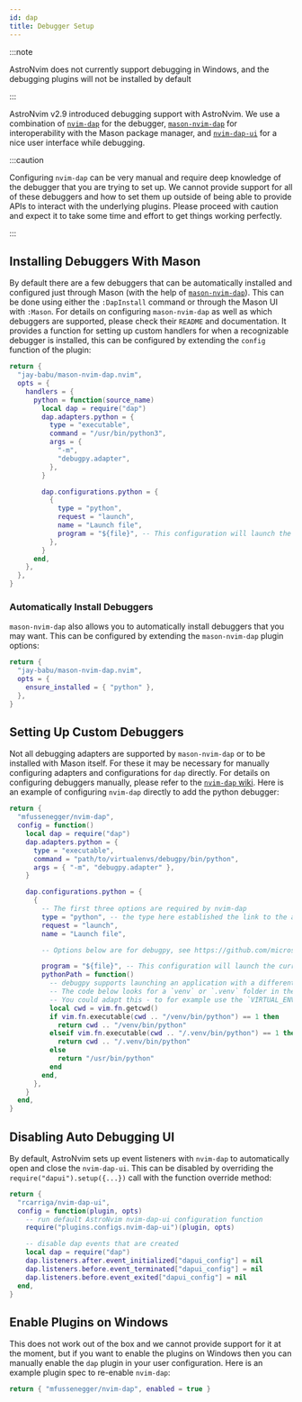 ```yaml
---
id: dap
title: Debugger Setup
---
```


:::note

AstroNvim does not currently support debugging in Windows, and the debugging plugins will not be installed by default

:::

AstroNvim v2.9 introduced debugging support with AstroNvim. We use a combination of [`nvim-dap`](https://github.com/mfussenegger/nvim-dap) for the debugger, [`mason-nvim-dap`](https://github.com/jay-babu/mason-nvim-dap.nvim) for interoperability with the Mason package manager, and [`nvim-dap-ui`](https://github.com/rcarriga/nvim-dap-ui) for a nice user interface while debugging.

:::caution

Configuring `nvim-dap` can be very manual and require deep knowledge of the debugger that you are trying to set up. We cannot provide support for all of these debuggers and how to set them up outside of being able to provide APIs to interact with the underlying plugins. Please proceed with caution and expect it to take some time and effort to get things working perfectly.

:::

## Installing Debuggers With Mason

By default there are a few debuggers that can be automatically installed and configured just through Mason (with the help of [`mason-nvim-dap`](https://github.com/jay-babu/mason-nvim-dap.nvim)). This can be done using either the `:DapInstall` command or through the Mason UI with `:Mason`. For details on configuring `mason-nvim-dap` as well as which debuggers are supported, please check their `README` and documentation. It provides a function for setting up custom handlers for when a recognizable debugger is installed, this can be configured by extending the `config` function of the plugin:

```lua title="lua/plugins/mason-nvim-dap.lua"
return {
  "jay-babu/mason-nvim-dap.nvim",
  opts = {
    handlers = {
      python = function(source_name)
        local dap = require("dap")
        dap.adapters.python = {
          type = "executable",
          command = "/usr/bin/python3",
          args = {
            "-m",
            "debugpy.adapter",
          },
        }

        dap.configurations.python = {
          {
            type = "python",
            request = "launch",
            name = "Launch file",
            program = "${file}", -- This configuration will launch the current file if used.
          },
        }
      end,
    },
  },
}
```

### Automatically Install Debuggers

`mason-nvim-dap` also allows you to automatically install debuggers that you may want. This can be configured by extending the `mason-nvim-dap` plugin options:

```lua title="lua/plugins/mason-nvim-dap.lua"
return {
  "jay-babu/mason-nvim-dap.nvim",
  opts = {
    ensure_installed = { "python" },
  },
}
```

## Setting Up Custom Debuggers

Not all debugging adapters are supported by `mason-nvim-dap` or to be installed with Mason itself. For these it may be necessary for manually configuring adapters and configurations for `dap` directly. For details on configuring debuggers manually, please refer to the [`nvim-dap` wiki](https://github.com/mfussenegger/nvim-dap/wiki). Here is an example of configuring `nvim-dap` directly to add the python debugger:

```lua title="lua/plugins/nvim-dap.lua"
return {
  "mfussenegger/nvim-dap",
  config = function()
    local dap = require("dap")
    dap.adapters.python = {
      type = "executable",
      command = "path/to/virtualenvs/debugpy/bin/python",
      args = { "-m", "debugpy.adapter" },
    }

    dap.configurations.python = {
      {
        -- The first three options are required by nvim-dap
        type = "python", -- the type here established the link to the adapter definition: `dap.adapters.python`
        request = "launch",
        name = "Launch file",

        -- Options below are for debugpy, see https://github.com/microsoft/debugpy/wiki/Debug-configuration-settings for supported options

        program = "${file}", -- This configuration will launch the current file if used.
        pythonPath = function()
          -- debugpy supports launching an application with a different interpreter then the one used to launch debugpy itself.
          -- The code below looks for a `venv` or `.venv` folder in the current directly and uses the python within.
          -- You could adapt this - to for example use the `VIRTUAL_ENV` environment variable.
          local cwd = vim.fn.getcwd()
          if vim.fn.executable(cwd .. "/venv/bin/python") == 1 then
            return cwd .. "/venv/bin/python"
          elseif vim.fn.executable(cwd .. "/.venv/bin/python") == 1 then
            return cwd .. "/.venv/bin/python"
          else
            return "/usr/bin/python"
          end
        end,
      },
    }
  end,
}
```

## Disabling Auto Debugging UI

By default, AstroNvim sets up event listeners with `nvim-dap` to automatically open and close the `nvim-dap-ui`. This can be disabled by overriding the `require("dapui").setup({...})` call with the function override method:

```lua title="lua/plugins/nvim-dap-ui.lua"
return {
  "rcarriga/nvim-dap-ui",
  config = function(plugin, opts)
    -- run default AstroNvim nvim-dap-ui configuration function
    require("plugins.configs.nvim-dap-ui")(plugin, opts)

    -- disable dap events that are created
    local dap = require("dap")
    dap.listeners.after.event_initialized["dapui_config"] = nil
    dap.listeners.before.event_terminated["dapui_config"] = nil
    dap.listeners.before.event_exited["dapui_config"] = nil
  end,
}
```

## Enable Plugins on Windows

This does not work out of the box and we cannot provide support for it at the moment, but if you want to enable the plugins on Windows then you can manually enable the `dap` plugin in your user configuration. Here is an example plugin spec to re-enable `nvim-dap`:

```lua title="lua/plugins/nvim-dap.lua"
return { "mfussenegger/nvim-dap", enabled = true }
```

